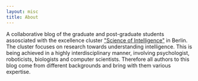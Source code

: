 ```yaml
---
layout: misc
title: About
---
```


A collaborative blog of the graduate and post-graduate students assosciated with the excellence cluster ["Science of Intelligence"](https://www.scienceofintelligence.de/ "Science of Intelligence") in Berlin. The cluster focuses on research towards understanding intelligence. This is being achieved in a highly interdisciplinary manner, involving psychologist, roboticists, biologists and computer scientists. Therefore all authors to this blog come from different backgrounds and bring with them various expertise. 
